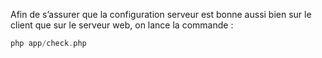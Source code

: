 Afin de s’assurer que la configuration serveur est bonne aussi bien sur le client que sur le serveur web, on lance la commande : 
```php
php app/check.php
```

